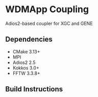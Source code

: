 # WDMApp Coupling

Adios2-based coupler for XGC and GENE

## Dependencies

- CMake 3.13+
- MPI
- Adios2 2.5
- Kokkos 3.0+
- FFTW 3.3.8+

## Build Instructions

